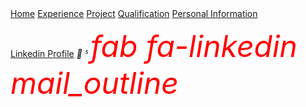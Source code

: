 <!DOCTYPE html>
<html>
<meta charset="UTF-8">
<meta name="viewport" content="width=device-width, initial-scale=1">
<link rel="stylesheet" href="/w3css/3/w3.css">
<body>

<!-- Navigation -->
<nav class="w3-bar w3-black">
  <a href="#home" class="w3-button w3-bar-item">Home</a>
  <a href="#Experience" class="w3-button w3-bar-item">Experience</a>
  <a href="#Project" class="w3-button w3-bar-item">Project</a>
  <a href="#Qualification" class="w3-button w3-bar-item">Qualification</a>
  <a href="#Personal Information" class="w3-button w3-bar-item">Personal Information</a>
</nav>


<footer class="w3-container w3-padding-64 w3-center w3-black w3-xlarge">
  <p class="w3-medium">
    
   <a href="https://www.linkedin.com/in/bhuwanagrawal/" target="_blank">Linkedin Profile</a>
    <i class="material-icons">&#xf08c;</i>
    <i class="material-icons">&#xe0e1;</i>
    <i class="material-icons" style="font-size:48px;color:red">fab fa-linkedin</i>
    <i class="material-icons" style="font-size:48px;color:red">mail_outline</i>
  </p>
</footer>


</body>
</html>
